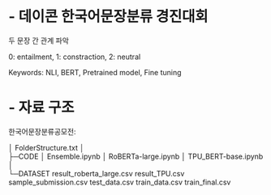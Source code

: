 # - 데이콘 한국어문장분류 경진대회
두 문장 간 관계 파악

0: entailment, 1: constraction, 2: neutral

Keywords: NLI, BERT, Pretrained model, Fine tuning


# - 자료 구조

한국어문장분류공모전:

│  FolderStructure.txt
│  
├─CODE
│      Ensemble.ipynb
│      RoBERTa-large.ipynb
│      TPU_BERT-base.ipynb
│      
└─DATASET
        result_roberta_large.csv
        result_TPU.csv
        sample_submission.csv
        test_data.csv
        train_data.csv
        train_final.csv
        
